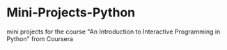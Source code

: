 Mini-Projects-Python
====================

mini projects for the course "An Introduction to Interactive Programming in Python" from Coursera
